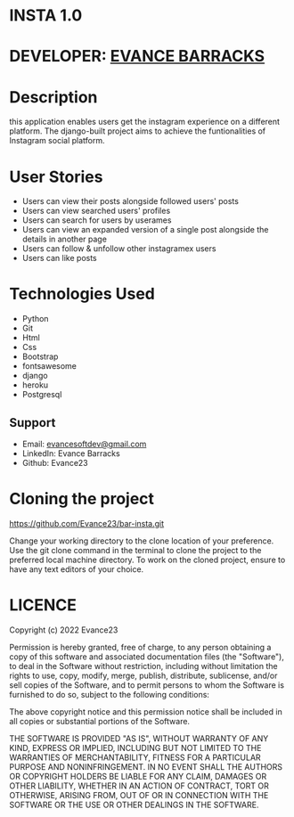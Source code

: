 # INSTA 1.0


# DEVELOPER: [EVANCE BARRACKS](https://github.com/Evance23)


# Description

this application enables users get the instagram experience on a different platform. The django-built project aims to achieve the funtionalities of Instagram social platform.

# User Stories

* Users can view their posts alongside followed users' posts
* Users can view searched users' profiles
* Users can search for users by userames
* Users can view an expanded version of a single post alongside the details in another page
* Users can follow & unfollow other instagramex users
* Users can like posts

# Technologies Used
* Python
* Git
* Html
* Css
* Bootstrap
* fontsawesome
* django
* heroku
* Postgresql

## Support

* Email: evancesoftdev@gmail.com
* LinkedIn: Evance Barracks
* Github: Evance23

# Cloning the project
https://github.com/Evance23/bar-insta.git 

Change your working directory to the clone location of your preference.
Use the git clone command in the terminal to clone the project to the preferred local machine directory.
To work on the cloned project, ensure to have any text editors of your choice.

# LICENCE

Copyright (c) 2022 Evance23

Permission is hereby granted, free of charge, to any person obtaining a copy of this software and associated documentation files (the "Software"), to deal in the Software without restriction, including without limitation the rights to use, copy, modify, merge, publish, distribute, sublicense, and/or sell copies of the Software, and to permit persons to whom the Software is furnished to do so, subject to the following conditions:

The above copyright notice and this permission notice shall be included in all copies or substantial portions of the Software.

THE SOFTWARE IS PROVIDED "AS IS", WITHOUT WARRANTY OF ANY KIND, EXPRESS OR IMPLIED, INCLUDING BUT NOT LIMITED TO THE WARRANTIES OF MERCHANTABILITY, FITNESS FOR A PARTICULAR PURPOSE AND NONINFRINGEMENT. IN NO EVENT SHALL THE AUTHORS OR COPYRIGHT HOLDERS BE LIABLE FOR ANY CLAIM, DAMAGES OR OTHER LIABILITY, WHETHER IN AN ACTION OF CONTRACT, TORT OR OTHERWISE, ARISING FROM, OUT OF OR IN CONNECTION WITH THE SOFTWARE OR THE USE OR OTHER DEALINGS IN THE SOFTWARE.